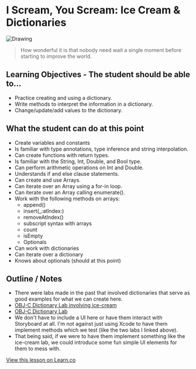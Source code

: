 # I Scream, You Scream: Ice Cream & Dictionaries

![Drawing](http://i.telegraph.co.uk/multimedia/archive/02148/anne_2148996b.jpg)

> How wonderful it is that nobody need wait a single moment before starting to improve the world.

## Learning Objectives - The student should be able to...

* Practice creating and using a dictionary.
* Write methods to interpret the information in a dictionary.
* Change/update/add values to the dictionary.

## What the student can do at this point 

* Create variables and constants
* Is familiar with type annotations, type inference and string interpolation.
* Can create functions with return types.
* Is familiar with the String, Int, Double, and Bool type.
* Can perform arithmetic operations on Int and Double.
* Understands if and else clause statements.
* Can create and use Arrays.
* Can iterate over an Array using a for-in loop.
* Can iterate over an Array calling enumerate().
* Work with the following methods on arrays:
	* append()
	* insert(_:atIndex:)
	* removeAtIndex()
	* subscript syntax with arrays
	* count
	* isEmpty
	* Optionals
* Can work with dictionaries 
* Can iterate over a dictionary
* Knows about optionals (should at this point)

## Outline / Notes

*  There were labs made in the past that involved dictionaries that serve as good examples for what we can create here.
* [OBJ-C Dictionary Lab involving ice-cream](https://github.com/learn-co-curriculum/objc-dictionary-ice-cream)
* [OBJ-C Dictionary Lab](https://github.com/learn-co-curriculum/locationTrivia-Dictionaries)
* We don't have to include a UI here or have them interact with Storyboard at all. I'm not against just using Xcode to have them implement methods which we test (like the two labs I linked above).
* That being said, if we were to have them implement something like the ice-cream lab, we could introduce some fun simple UI elements for them to mess with.

<a href='https://learn.co/lessons/DictionaryFun' data-visibility='hidden'>View this lesson on Learn.co</a>
